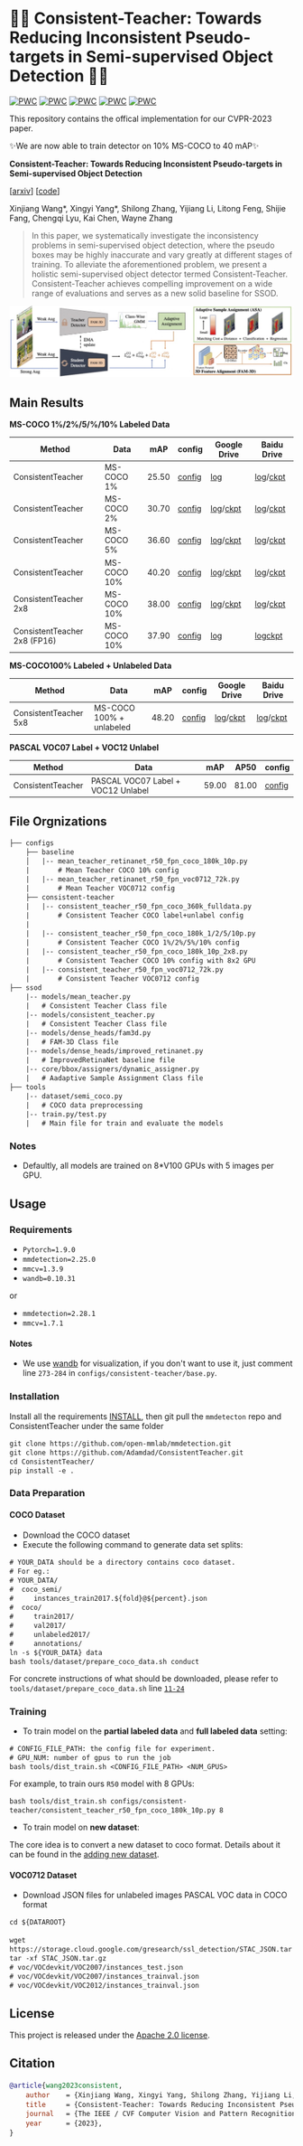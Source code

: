 # 🧑‍🏫 Consistent-Teacher: Towards Reducing Inconsistent Pseudo-targets in Semi-supervised Object Detection 🧑‍🏫

[![PWC](https://img.shields.io/endpoint.svg?url=https://paperswithcode.com/badge/consistent-teacher-provides-better-1/semi-supervised-object-detection-on-coco-100)](https://paperswithcode.com/sota/semi-supervised-object-detection-on-coco-100?p=consistent-teacher-provides-better-1)
[![PWC](https://img.shields.io/endpoint.svg?url=https://paperswithcode.com/badge/consistent-teacher-provides-better-1/semi-supervised-object-detection-on-coco-10)](https://paperswithcode.com/sota/semi-supervised-object-detection-on-coco-10?p=consistent-teacher-provides-better-1)
[![PWC](https://img.shields.io/endpoint.svg?url=https://paperswithcode.com/badge/consistent-teacher-provides-better-1/semi-supervised-object-detection-on-coco-2)](https://paperswithcode.com/sota/semi-supervised-object-detection-on-coco-2?p=consistent-teacher-provides-better-1)
[![PWC](https://img.shields.io/endpoint.svg?url=https://paperswithcode.com/badge/consistent-teacher-provides-better-1/semi-supervised-object-detection-on-coco-5)](https://paperswithcode.com/sota/semi-supervised-object-detection-on-coco-5?p=consistent-teacher-provides-better-1)
[![PWC](https://img.shields.io/endpoint.svg?url=https://paperswithcode.com/badge/consistent-teacher-provides-better-1/semi-supervised-object-detection-on-coco-1)](https://paperswithcode.com/sota/semi-supervised-object-detection-on-coco-1?p=consistent-teacher-provides-better-1)

This repository contains the offical implementation for our CVPR-2023 paper. 

✨We are now able to train detector on 10% MS-COCO to 40 mAP✨

**Consistent-Teacher: Towards Reducing Inconsistent Pseudo-targets in Semi-supervised Object Detection**

[[arxiv](https://arxiv.org/abs/2209.01589)] [[code](https://github.com/Adamdad/ConsistentTeacher)]

Xinjiang Wang*, Xingyi Yang*, Shilong Zhang, Yijiang Li, Litong Feng, Shijie Fang, Chengqi Lyu, Kai Chen, Wayne Zhang 


> In this paper, we systematically investigate the inconsistency problems in semi-supervised object detection, where the pseudo boxes may be highly inaccurate and vary greatly at different stages of training. To alleviate the aforementioned problem, we present a holistic semi-supervised object detector termed Consistent-Teacher. Consistent-Teacher achieves compelling improvement on a wide range of evaluations and serves as a new solid baseline for SSOD.


![](assets/pipeline.jpg)

## Main Results

**MS-COCO 1%/2%/5/%/10% Labeled Data**

| Method | Data | mAP| config| Google Drive | Baidu Drive
|---- | --- |----| ---- | -----| ----|
| ConsistentTeacher | MS-COCO 1% | 25.50 | [config](configs/consistent-teacher/consistent_teacher_r50_fpn_coco_180k_1p.py) | [log](https://drive.google.com/file/d/1uxGFRCqPTILrGLDzoT2-tjuvZ-cEbGAd/view?usp=share_link) | [log](https://pan.baidu.com/s/1iJlIgiD2K_jGoHff6UCSjA?pwd=gyex)/[ckpt](https://getshogun.com/wp-content/uploads/2022/07/61d5e1b6ae8db76cba5ac2fe_Coming-Soon-Page.jpeg)
| ConsistentTeacher | MS-COCO 2% | 30.70 | [config](configs/consistent-teacher/consistent_teacher_r50_fpn_coco_180k_2p.py) | [log](https://drive.google.com/file/d/1Q_1bphDNvwIXO2BYOoc-od7-RskYRgrM/view?usp=share_link)/[ckpt](https://drive.google.com/file/d/1uWKXvKyAlKaRqS_zOHGh4MCNFqXN2I0r/view?usp=share_link)| [log](https://pan.baidu.com/s/1vilhESSszMte8d_06Ok7aQ?pwd=se3y)/[ckpt](https://pan.baidu.com/s/19H4VtiiprBbYe9nqWzFYjw?pwd=x9rw)
| ConsistentTeacher | MS-COCO 5% | 36.60 | [config](configs/consistent-teacher/consistent_teacher_r50_fpn_coco_180k_5p.py) | [log](https://drive.google.com/file/d/1aB7p0qWHaUo8gZDqq1Aj2NJnMFYvrrG0/view?usp=share_link)/[ckpt](https://drive.google.com/file/d/1KmoqCLui_QfCiyM2PC1FWenF1wXzwwHq/view?usp=share_link)| [log](https://pan.baidu.com/s/1akJTh7_DOHf2nQHV6UgZoA?pwd=mg98)/[ckpt](https://pan.baidu.com/s/1A9TnfFhCyB5GzCbAlCOfHg?pwd=y6x3)
| ConsistentTeacher | MS-COCO 10% | 40.20 | [config](configs/consistent-teacher/consistent_teacher_r50_fpn_coco_180k_10p.py)| [log](https://drive.google.com/file/d/1JHIJUqnQF-NEcVlZq7NhbBn55ShZpOjC/view?usp=share_link)/[ckpt](https://drive.google.com/file/d/1z7NmpUXYaqDHTkfpFgXWyz6RMKqx96kD/view?usp=share_link)|[log](https://pan.baidu.com/s/1ClexLVpVd_PJJRBKutRQuQ?pwd=mwb8)/[ckpt](https://pan.baidu.com/s/15og5Nqa7xJDeFORBxEf05w?pwd=mevh)|
| ConsistentTeacher 2x8 | MS-COCO 10% | 38.00 | [config](configs/consistent-teacher/consistent_teacher_r50_fpn_coco_180k_10p_2x8.py)|[log](https://drive.google.com/file/d/1dJsNrVrxPjSUNtWpUnquQ9DcCKP8jtSy/view?usp=share_link)/[ckpt](https://drive.google.com/file/d/1IrvqHg-CRaAOgB_cY0qUpXGHGx-4_uT7/view?usp=share_link) | [log](https://pan.baidu.com/s/1r24ciDb1pZL5DpA5gEe9ew?pwd=k6pn)/[ckpt](https://pan.baidu.com/s/1OW9VXYgdAiA7ao6uDV9IoQ?pwd=ybxn)
| ConsistentTeacher 2x8 (FP16)| MS-COCO 10% | 37.90 | [config](configs/consistent-teacher/consistent_teacher_r50_fpn_coco_180k_10p_2x8_fp16.py)|[log](https://drive.google.com/file/d/1_i0RcKSwnDubq4MQa13K_E5-hkbkCq0G/view?usp=share_link) | [log](https://pan.baidu.com/s/1dOZdMjMdrrHQ4l-SZbPa_A?pwd=3pi4)[ckpt](https://getshogun.com/wp-content/uploads/2022/07/61d5e1b6ae8db76cba5ac2fe_Coming-Soon-Page.jpeg)

**MS-COCO100% Labeled + Unlabeled Data**

| Method | Data | mAP| config| Google Drive | Baidu Drive
|---- | ----| ---- |-----| ----| -----|
| ConsistentTeacher 5x8 | MS-COCO 100% + unlabeled |48.20 | [config](configs/consistent-teacher/consistent_teacher_r50_fpn_coco_360k_fulldata.py)|[log](https://drive.google.com/file/d/12-4CKRBigOa7T4vaQRYznm5PfxtuiOBU/view?usp=share_link)/[ckpt](https://drive.google.com/file/d/1d3BUx6NrarkcTtWoK4O6OAxr1DYW-hse/view?usp=share_link)| [log](https://pan.baidu.com/s/18Uly6NyujoZU1GYJtxcK7g?pwd=s7td)/[ckpt](https://pan.baidu.com/s/1D7FxZQY33woNXtpq_CnzpQ?pwd=nws3)

**PASCAL VOC07 Label + VOC12 Unlabel**

| Method | Data| mAP| AP50| config| 
|---- | ----| -----| ---- | ---- |
| ConsistentTeacher |PASCAL VOC07 Label + VOC12 Unlabel| 59.00 | 81.00 |  [config](configs/consistent-teacher/consistent_teacher_r50_fpn_voc0712_72k.py)|

## File Orgnizations

```
├── configs              
    ├── baseline
    │   |-- mean_teacher_retinanet_r50_fpn_coco_180k_10p.py       
    |       # Mean Teacher COCO 10% config
    |   |-- mean_teacher_retinanet_r50_fpn_voc0712_72k.py      
    |       # Mean Teacher VOC0712 config
    ├── consistent-teacher
    |   |-- consistent_teacher_r50_fpn_coco_360k_fulldata.py           
    |       # Consistent Teacher COCO label+unlabel config
    |
    |   |-- consistent_teacher_r50_fpn_coco_180k_1/2/5/10p.py           
    |       # Consistent Teacher COCO 1%/2%/5%/10% config
    |   |-- consistent_teacher_r50_fpn_coco_180k_10p_2x8.py     
    |       # Consistent Teacher COCO 10% config with 8x2 GPU
    |   |-- consistent_teacher_r50_fpn_voc0712_72k.py             
    |       # Consistent Teacher VOC0712 config
├── ssod
    |-- models/mean_teacher.py                           
    |   # Consistent Teacher Class file
    |-- models/consistent_teacher.py                     
    |   # Consistent Teacher Class file
    |-- models/dense_heads/fam3d.py                      
    |   # FAM-3D Class file
    |-- models/dense_heads/improved_retinanet.py                      
    |   # ImprovedRetinaNet baseline file
    |-- core/bbox/assigners/dynamic_assigner.py
    |   # Aadaptive Sample Assignment Class file
├── tools
    |-- dataset/semi_coco.py
    |   # COCO data preprocessing
    |-- train.py/test.py
    |   # Main file for train and evaluate the models

```
### Notes
- Defaultly, all models are trained on 8*V100 GPUs with 5 images per GPU.

## Usage

### Requirements
- `Pytorch=1.9.0`
- `mmdetection=2.25.0`
- `mmcv=1.3.9`
- `wandb=0.10.31`

or 

- `mmdetection=2.28.1`
- `mmcv=1.7.1`

#### Notes
- We use [wandb](https://wandb.ai/) for visualization, if you don't want to use it, just comment line `273-284` in `configs/consistent-teacher/base.py`.

### Installation
Install all the requirements [INSTALL](https://mmdetection.readthedocs.io/en/stable/get_started.html), then git pull the `mmdetecton` repo and ConsistentTeacher under the same folder
```
git clone https://github.com/open-mmlab/mmdetection.git
git clone https://github.com/Adamdad/ConsistentTeacher.git
cd ConsistentTeacher/
pip install -e .
```


### Data Preparation
#### COCO Dataset
- Download the COCO dataset
- Execute the following command to generate data set splits:
```shell script
# YOUR_DATA should be a directory contains coco dataset.
# For eg.:
# YOUR_DATA/
#  coco_semi/
#     instances_train2017.${fold}@${percent}.json
#  coco/
#     train2017/
#     val2017/
#     unlabeled2017/
#     annotations/
ln -s ${YOUR_DATA} data
bash tools/dataset/prepare_coco_data.sh conduct

```
For concrete instructions of what should be downloaded, please refer to `tools/dataset/prepare_coco_data.sh` line [`11-24`](https://github.com/microsoft/SoftTeacher/blob/863d90a3aa98615be3d156e7d305a22c2a5075f5/tools/dataset/prepare_coco_data.sh#L11)
### Training

- To train model on the **partial labeled data** and **full labeled data** setting:

```shell script
# CONFIG_FILE_PATH: the config file for experiment.
# GPU_NUM: number of gpus to run the job
bash tools/dist_train.sh <CONFIG_FILE_PATH> <NUM_GPUS>
```
For example, to train ours `R50` model with 8 GPUs:
```shell script
bash tools/dist_train.sh configs/consistent-teacher/consistent_teacher_r50_fpn_coco_180k_10p.py 8
```
- To train model on **new dataset**:

The core idea is to convert a new dataset to coco format. Details about it can be found in the [adding new dataset](https://github.com/open-mmlab/mmdetection/blob/master/docs/tutorials/customize_dataset.md).

#### VOC0712 Dataset
- Download JSON files for unlabeled images PASCAL VOC data in COCO format
```
cd ${DATAROOT}

wget https://storage.cloud.google.com/gresearch/ssl_detection/STAC_JSON.tar
tar -xf STAC_JSON.tar.gz
# voc/VOCdevkit/VOC2007/instances_test.json
# voc/VOCdevkit/VOC2007/instances_trainval.json
# voc/VOCdevkit/VOC2012/instances_trainval.json
```

## License

This project is released under the [Apache 2.0 license](LICENCE).

## Citation

```bibtex
@article{wang2023consistent,
    author    = {Xinjiang Wang, Xingyi Yang, Shilong Zhang, Yijiang Li, Litong Feng, Shijie Fang, Chengqi Lyu, Kai Chen, Wayne Zhang },
    title     = {Consistent-Teacher: Towards Reducing Inconsistent Pseudo-targets in Semi-supervised Object Detection},
    journal   = {The IEEE / CVF Computer Vision and Pattern Recognition Conference (CVPR)},
    year      = {2023},
}
```
